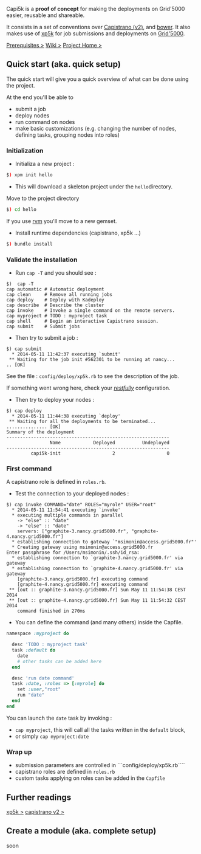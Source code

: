 Capi5k is a **proof of concept** for making the deployments on Grid'5000 easier, reusable and shareable.

It consists in a set of conventions over [Capistrano (v2)](https://github.com/capistrano),
and [bower](http://bower.io/). It also makes use of
[xp5k](https://github.com/pmorillo/xp5k) for job submissions and deployments
on [Grid'5000](https://grid5000.fr).

[Prerequisites >](https://github.com/capi5k/capi5k/wiki/Prerequisites)
[Wiki >](https://github.com/capi5k/capi5k/wiki)
[Project Home >](https://github.com/capi5k)

## Quick start (aka. quick setup)

The quick start will give you a quick overview of what can be done using the project.

At the end you'll be able to

* submit a job
* deploy nodes
* run command on nodes
* make basic customizations (e.g. changing the number of nodes, defining tasks, grouping nodes into roles)

### Initialization

* Initializa a new project :

```bash
$) xpm init hello
```

* This will download a skeleton project under the ```hello```directory.

Move to the project directory

```bash
$) cd hello
```
If you use [rvm](http://rvm.io) you'll move to a new gemset.

* Install runtime dependencies (capistrano, xp5k ...)

```bash
$) bundle install
```

### Validate the installation

* Run ``` cap -T ``` and you should see :

```
$)  cap -T
cap automatic # Automatic deployment
cap clean     # Remove all running jobs
cap deploy    # Deploy with Kadeploy
cap describe  # Describe the cluster
cap invoke    # Invoke a single command on the remote servers.
cap myproject # TODO : myproject task
cap shell     # Begin an interactive Capistrano session.
cap submit    # Submit jobs
```

* Then try to submit a job :

```
$) cap submit
  * 2014-05-11 11:42:37 executing `submit'
 ** Waiting for the job init #562301 to be running at nancy...
.. [OK]
```

See the file : ```config/deploy/xp5k.rb``` to see the description of the job.

If something went wrong here, check your *[restfully](http://github.com/crohr/restfully)* configuration.

* Then try to deploy your nodes :

```
$) cap deploy
  * 2014-05-11 11:44:38 executing `deploy'
 ** Waiting for all the deployments to be terminated...
............... [OK]
Summary of the deployment
------------------------------------------------------------
                Name            Deployed          Undeployed
------------------------------------------------------------
         capi5k-init                   2                   0
```

### First command

A capistrano role is defined in ```roles.rb```.

* Test the connection to your deployed nodes :

```
$) cap invoke COMMAND="date" ROLES="myrole" USER="root"
  * 2014-05-11 11:54:41 executing `invoke'
  * executing multiple commands in parallel
    -> "else" :: "date"
    -> "else" :: "date"
    servers: ["graphite-3.nancy.grid5000.fr", "graphite-4.nancy.grid5000.fr"]
  * establishing connection to gateway `"msimonin@access.grid5000.fr"'
  * Creating gateway using msimonin@access.grid5000.fr
Enter passphrase for /Users/msimonin/.ssh/id_rsa:
  * establishing connection to `graphite-3.nancy.grid5000.fr' via gateway
  * establishing connection to `graphite-4.nancy.grid5000.fr' via gateway
    [graphite-3.nancy.grid5000.fr] executing command
    [graphite-4.nancy.grid5000.fr] executing command
 ** [out :: graphite-3.nancy.grid5000.fr] Sun May 11 11:54:38 CEST 2014
 ** [out :: graphite-4.nancy.grid5000.fr] Sun May 11 11:54:32 CEST 2014
    command finished in 270ms
```

* You can define the command (and many others) inside the Capfile.

```ruby
namespace :myproject do

  desc 'TODO : myproject task'
  task :default do
    date
    # other tasks can be added here
  end

  desc 'run date command'
  task :date, :roles => [:myrole] do
    set :user,"root"
    run "date"
  end
end
```

You can launch the ```date``` task by invoking :

  * ```cap myproject```, this will call all the tasks written in the ```default``` block,
  * or simply ```cap myproject:date```

### Wrap up

  * submission parameters are controlled in ```config/deploy/xp5k.rb````
  * capistrano roles are defined in ```roles.rb```
  * custom tasks applying on roles can be added in the ```Capfile```

## Further readings

[xp5k >](https://github.com/pmorillo/xp5k)
[capistrano v2 >](https://github.com/capistrano/capistrano/wiki)


## Create a module  (aka. complete setup)

soon
